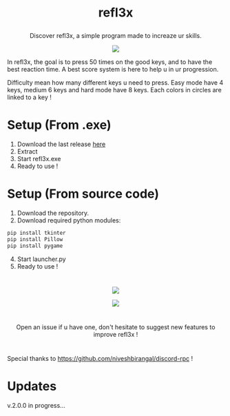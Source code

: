 
# <p align="center"> refl3x </p>
<p align="center">Discover refl3x, a simple program made to increaze ur skills.</p>

<p align="center"><img src="https://user-images.githubusercontent.com/62818208/186017970-d628a66c-851d-42fc-854b-ab3ab67dba87.png"></p>

In refl3x, the goal is to press 50 times on the good keys, and to have the best reaction time. A best score system is here to help u in ur progression.

Difficulty mean how many different keys u need to press. Easy mode have 4 keys, medium 6 keys and hard mode have 8 keys. Each colors in circles are linked to a key !

# Setup (From .exe)

1. Download the last release <a href="https://github.com/akira-trinity/refl3x/releases" target="_blank">here</a> 
2. Extract
3. Start refl3x.exe
4. Ready to use !

# Setup (From source code)

1. Download the repository.
2. Download required python modules:
```diff
pip install tkinter
pip install Pillow
pip install pygame
```
4. Start launcher.py
5. Ready to use !

#

<p align="center"> <img src="https://user-images.githubusercontent.com/62818208/187978682-b4c1b694-74b2-4477-b60d-2054946ee929.png"></p>


<p align="center"> <img src="https://user-images.githubusercontent.com/62818208/186017954-7374795f-d991-4250-b0e7-184ad22288f9.png"></p>

#

<p align="center"> Open an issue if u have one, don't hesitate to suggest new features to improve refl3x ! 

# 

Special thanks to https://github.com/niveshbirangal/discord-rpc !

# Updates

v.2.0.0 in progress...


